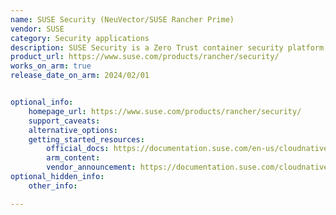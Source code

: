 ```yaml
---
name: SUSE Security (NeuVector/SUSE Rancher Prime)
vendor: SUSE
category: Security applications
description: SUSE Security is a Zero Trust container security platform providing full lifecycle protection — from CI/CD scanning to real-time threat detection, compliance enforcement, and runtime defense — all integrated with SUSE Rancher Prime.
product_url: https://www.suse.com/products/rancher/security/
works_on_arm: true
release_date_on_arm: 2024/02/01


optional_info:
    homepage_url: https://www.suse.com/products/rancher/security/
    support_caveats:
    alternative_options:
    getting_started_resources:
        official_docs: https://documentation.suse.com/en-us/cloudnative/security/
        arm_content:
        vendor_announcement: https://documentation.suse.com/cloudnative/security/5.4/en/5x.html#_5_3_0_february_2024
optional_hidden_info:
    other_info: 

---
```

